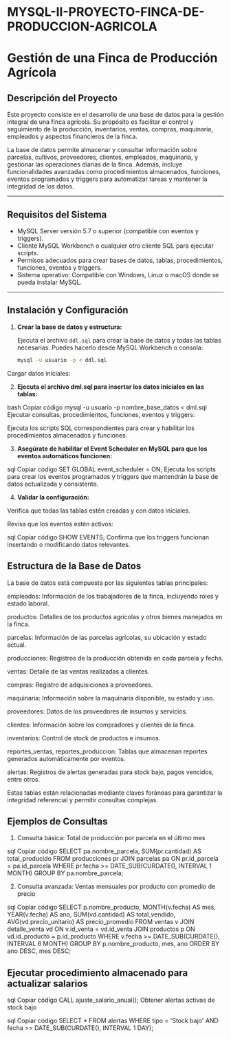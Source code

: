 # MYSQL-II-PROYECTO-FINCA-DE-PRODUCCION-AGRICOLA


# Gestión de una Finca de Producción Agrícola

## Descripción del Proyecto

Este proyecto consiste en el desarrollo de una base de datos para la gestión integral de una finca agrícola. Su propósito es facilitar el control y seguimiento de la producción, inventarios, ventas, compras, maquinaria, empleados y aspectos financieros de la finca.

La base de datos permite almacenar y consultar información sobre parcelas, cultivos, proveedores, clientes, empleados, maquinaria, y gestionar las operaciones diarias de la finca. Además, incluye funcionalidades avanzadas como procedimientos almacenados, funciones, eventos programados y triggers para automatizar tareas y mantener la integridad de los datos.

---

## Requisitos del Sistema

- MySQL Server versión 5.7 o superior (compatible con eventos y triggers).  
- Cliente MySQL Workbench o cualquier otro cliente SQL para ejecutar scripts.  
- Permisos adecuados para crear bases de datos, tablas, procedimientos, funciones, eventos y triggers.  
- Sistema operativo: Compatible con Windows, Linux o macOS donde se pueda instalar MySQL.

---

## Instalación y Configuración

1. **Crear la base de datos y estructura:**

   Ejecuta el archivo `ddl.sql` para crear la base de datos y todas las tablas necesarias. Puedes hacerlo desde MySQL Workbench o consola:

   ```bash
   mysql -u usuario -p < ddl.sql
Cargar datos iniciales:

2. **Ejecuta el archivo dml.sql para insertar los datos iniciales en las tablas:**

bash
Copiar código
mysql -u usuario -p nombre_base_datos < dml.sql
Ejecutar consultas, procedimientos, funciones, eventos y triggers:

Ejecuta los scripts SQL correspondientes para crear y habilitar los procedimientos almacenados y funciones.

3. **Asegúrate de habilitar el Event Scheduler en MySQL para que los eventos automáticos funcionen:**

sql
Copiar código
SET GLOBAL event_scheduler = ON;
Ejecuta los scripts para crear los eventos programados y triggers que mantendrán la base de datos actualizada y consistente.

4. **Validar la configuración:**

Verifica que todas las tablas estén creadas y con datos iniciales.

Revisa que los eventos estén activos:

sql
Copiar código
SHOW EVENTS;
Confirma que los triggers funcionan insertando o modificando datos relevantes.

## Estructura de la Base de Datos
La base de datos está compuesta por las siguientes tablas principales:

empleados: Información de los trabajadores de la finca, incluyendo roles y estado laboral.

productos: Detalles de los productos agrícolas y otros bienes manejados en la finca.

parcelas: Información de las parcelas agrícolas, su ubicación y estado actual.

producciones: Registros de la producción obtenida en cada parcela y fecha.

ventas: Detalle de las ventas realizadas a clientes.

compras: Registro de adquisiciones a proveedores.

maquinaria: Información sobre la maquinaria disponible, su estado y uso.

proveedores: Datos de los proveedores de insumos y servicios.

clientes: Información sobre los compradores y clientes de la finca.

inventarios: Control de stock de productos e insumos.

reportes_ventas, reportes_produccion: Tablas que almacenan reportes generados automáticamente por eventos.

alertas: Registros de alertas generadas para stock bajo, pagos vencidos, entre otros.

Estas tablas están relacionadas mediante claves foráneas para garantizar la integridad referencial y permitir consultas complejas.

## Ejemplos de Consultas
1. Consulta básica: Total de producción por parcela en el último mes

sql
Copiar código
SELECT pa.nombre_parcela, SUM(pr.cantidad) AS total_producido
FROM producciones pr
JOIN parcelas pa ON pr.id_parcela = pa.id_parcela
WHERE pr.fecha >= DATE_SUB(CURDATE(), INTERVAL 1 MONTH)
GROUP BY pa.nombre_parcela;

2. Consulta avanzada: Ventas mensuales por producto con promedio de precio

sql
Copiar código
SELECT p.nombre_producto, MONTH(v.fecha) AS mes, YEAR(v.fecha) AS ano,
       SUM(vd.cantidad) AS total_vendido,
       AVG(vd.precio_unitario) AS precio_promedio
FROM ventas v
JOIN detalle_venta vd ON v.id_venta = vd.id_venta
JOIN productos p ON vd.id_producto = p.id_producto
WHERE v.fecha >= DATE_SUB(CURDATE(), INTERVAL 6 MONTH)
GROUP BY p.nombre_producto, mes, ano
ORDER BY ano DESC, mes DESC;


## Ejecutar procedimiento almacenado para actualizar salarios

sql
Copiar código
CALL ajuste_salario_anual();
Obtener alertas activas de stock bajo

sql
Copiar código
SELECT * FROM alertas WHERE tipo = 'Stock bajo' AND fecha >= DATE_SUB(CURDATE(), INTERVAL 1 DAY);